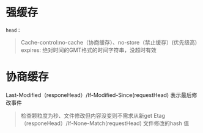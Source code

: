 # 强缓存
    head：
> Cache-control:no-cache（协商缓存）、no-store（禁止缓存）(优先级高)
> expires: 绝对时间的GMT格式的时间字符串，没超时有效

# 协商缓存

Last-Modified（responeHead）/If-Modified-Since(requestHead) 表示最后修改事件
> 检查颗粒度为秒、文件修改但内容没变则不需求从新get
Etag（responeHead）/If-None-Match(requestHead) 文件修改的hash 值
